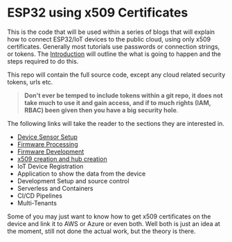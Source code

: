 # ESP32 using x509 Certificates

This is the code that will be used within a series of blogs that will explain how to connect ESP32/IoT devices to the public cloud, using only x509 certificates.  Generally most tutorials use passwords or connection strings, or tokens.  The [Introduction](./docs/introduction.md) will outline the what is going to happen and the steps required to do this.

This repo will contain the full source code, except any cloud related security tokens, urls etc.

> **Don't ever be temped to include tokens within a git repo, it does not take much to use it and gain access, and if to much rights (IAM, RBAC) been given then you have a big security hole**.

The following links will take the reader to the sections they are interested in.  

* [Device Sensor Setup](./docs/DeviceSensorSetup.md)
* [Firmware Processing](./docs/DeviceFirmwareProcess.md)
* [Firmware Development](./docs/FirmwareDevelopment.md)
* [x509 creation and hub creation](./docs/DeviceCertificate.md)
* IoT Device Registration
* Application to show the data from the device
* Development Setup and source control
* Serverless and Containers
* CI/CD Pipelines
* Multi-Tenants

Some of you may just want to know how to get x509 certificates on the device and link it to AWS or Azure or even both.  Well both is just an idea at the moment, still not done the actual work, but the theory is there.

